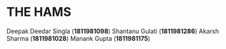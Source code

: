 # THE HAMS

Deepak Deedar Singla (**1811981098**)
Shantanu Gulati (**1811981286**)
Akarsh Sharma (**1811981028**)
Manank Gupta (**1811981175**)
